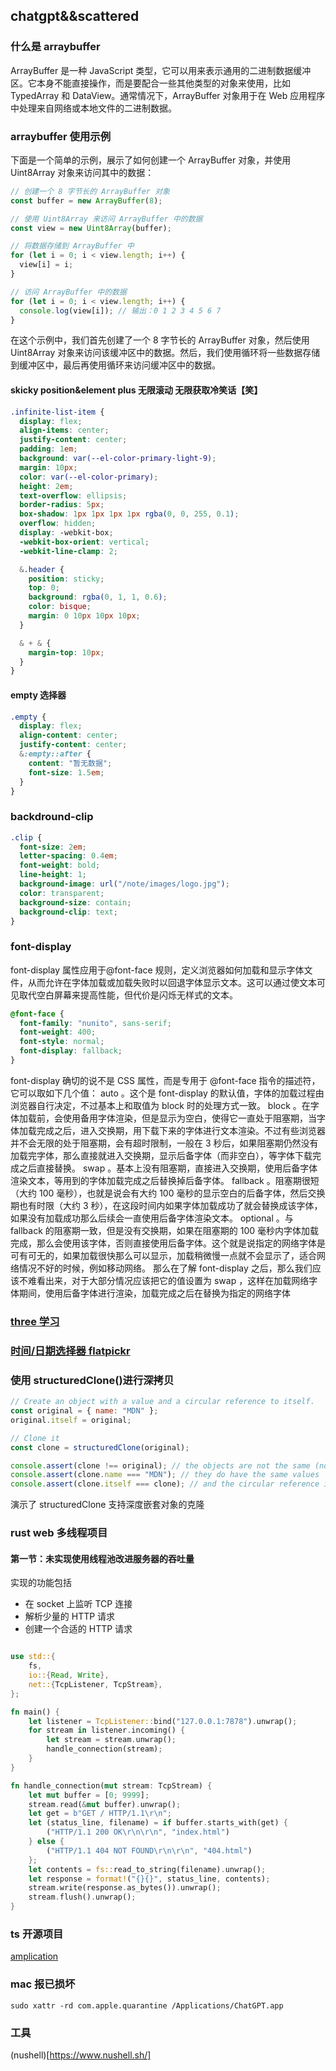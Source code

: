 ## chatgpt&&scattered

### 什么是 arraybuffer

ArrayBuffer 是一种 JavaScript 类型，它可以用来表示通用的二进制数据缓冲区。它本身不能直接操作，而是要配合一些其他类型的对象来使用，比如 TypedArray 和 DataView。通常情况下，ArrayBuffer 对象用于在 Web 应用程序中处理来自网络或本地文件的二进制数据。

### arraybuffer 使用示例

下面是一个简单的示例，展示了如何创建一个 ArrayBuffer 对象，并使用 Uint8Array 对象来访问其中的数据：

```js
// 创建一个 8 字节长的 ArrayBuffer 对象
const buffer = new ArrayBuffer(8);

// 使用 Uint8Array 来访问 ArrayBuffer 中的数据
const view = new Uint8Array(buffer);

// 将数据存储到 ArrayBuffer 中
for (let i = 0; i < view.length; i++) {
  view[i] = i;
}

// 访问 ArrayBuffer 中的数据
for (let i = 0; i < view.length; i++) {
  console.log(view[i]); // 输出：0 1 2 3 4 5 6 7
}
```

在这个示例中，我们首先创建了一个 8 字节长的 ArrayBuffer 对象，然后使用 Uint8Array 对象来访问该缓冲区中的数据。然后，我们使用循环将一些数据存储到缓冲区中，最后再使用循环来访问缓冲区中的数据。

#### skicky position&element plus 无限滚动 无限获取冷笑话【笑】

```scss
.infinite-list-item {
  display: flex;
  align-items: center;
  justify-content: center;
  padding: 1em;
  background: var(--el-color-primary-light-9);
  margin: 10px;
  color: var(--el-color-primary);
  height: 2em;
  text-overflow: ellipsis;
  border-radius: 5px;
  box-shadow: 1px 1px 1px 1px rgba(0, 0, 255, 0.1);
  overflow: hidden;
  display: -webkit-box;
  -webkit-box-orient: vertical;
  -webkit-line-clamp: 2;

  &.header {
    position: sticky;
    top: 0;
    background: rgba(0, 1, 1, 0.6);
    color: bisque;
    margin: 0 10px 10px 10px;
  }

  & + & {
    margin-top: 10px;
  }
}
```

<ClientOnly>
<newFeature type='skicky'></newFeature>
</ClientOnly>

#### empty 选择器

```scss
.empty {
  display: flex;
  align-content: center;
  justify-content: center;
  &:empty::after {
    content: "暂无数据";
    font-size: 1.5em;
  }
}
```

<ClientOnly>
<newFeature type='empty'></newFeature>
</ClientOnly>

### backdround-clip

```css
.clip {
  font-size: 2em;
  letter-spacing: 0.4em;
  font-weight: bold;
  line-height: 1;
  background-image: url("/note/images/logo.jpg");
  color: transparent;
  background-size: contain;
  background-clip: text;
}
```

<ClientOnly>
<newFeature type='clip'></newFeature>
</ClientOnly>

### font-display

font-display 属性应用于@font-face 规则，定义浏览器如何加载和显示字体文件，从而允许在字体加载或加载失败时以回退字体显示文本。这可以通过使文本可见取代空白屏幕来提高性能，但代价是闪烁无样式的文本。

```css
@font-face {
  font-family: "nunito", sans-serif;
  font-weight: 400;
  font-style: normal;
  font-display: fallback;
}
```

font-display 确切的说不是 CSS 属性，而是专用于 @font-face 指令的描述符，它可以取如下几个值：
auto 。这个是 font-display 的默认值，字体的加载过程由浏览器自行决定，不过基本上和取值为 block 时的处理方式一致。
block 。在字体加载前，会使用备用字体渲染，但是显示为空白，使得它一直处于阻塞期，当字体加载完成之后，进入交换期，用下载下来的字体进行文本渲染。不过有些浏览器并不会无限的处于阻塞期，会有超时限制，一般在 3 秒后，如果阻塞期仍然没有加载完字体，那么直接就进入交换期，显示后备字体（而非空白），等字体下载完成之后直接替换。
swap 。基本上没有阻塞期，直接进入交换期，使用后备字体渲染文本，等用到的字体加载完成之后替换掉后备字体。
fallback 。阻塞期很短（大约 100 毫秒），也就是说会有大约 100 毫秒的显示空白的后备字体，然后交换期也有时限（大约 3 秒），在这段时间内如果字体加载成功了就会替换成该字体，如果没有加载成功那么后续会一直使用后备字体渲染文本。
optional 。与 fallback 的阻塞期一致，但是没有交换期，如果在阻塞期的 100 毫秒内字体加载完成，那么会使用该字体，否则直接使用后备字体。这个就是说指定的网络字体是可有可无的，如果加载很快那么可以显示，加载稍微慢一点就不会显示了，适合网络情况不好的时候，例如移动网络。
那么在了解 font-display 之后，那么我们应该不难看出来，对于大部分情况应该把它的值设置为 swap ，这样在加载网络字体期间，使用后备字体进行渲染，加载完成之后在替换为指定的网络字体

### [three 学习](https://www.wenjiangs.com/doc/iqyhrh0n)

### [时间/日期选择器 flatpickr](https://flatpickr.js.org/)

### 使用 structuredClone()进行深拷贝

```js
// Create an object with a value and a circular reference to itself.
const original = { name: "MDN" };
original.itself = original;

// Clone it
const clone = structuredClone(original);

console.assert(clone !== original); // the objects are not the same (not same identity)
console.assert(clone.name === "MDN"); // they do have the same values
console.assert(clone.itself === clone); // and the circular reference is preserved
```

演示了 structuredClone 支持深度嵌套对象的克隆

### rust web 多线程项目

#### 第一节：未实现使用线程池改进服务器的吞吐量

实现的功能包括

- 在 socket 上监听 TCP 连接
- 解析少量的 HTTP 请求
- 创建一个合适的 HTTP 请求

```rust

use std::{
    fs,
    io::{Read, Write},
    net::{TcpListener, TcpStream},
};

fn main() {
    let listener = TcpListener::bind("127.0.0.1:7878").unwrap();
    for stream in listener.incoming() {
        let stream = stream.unwrap();
        handle_connection(stream);
    }
}

fn handle_connection(mut stream: TcpStream) {
    let mut buffer = [0; 9999];
    stream.read(&mut buffer).unwrap();
    let get = b"GET / HTTP/1.1\r\n";
    let (status_line, filename) = if buffer.starts_with(get) {
        ("HTTP/1.1 200 OK\r\n\r\n", "index.html")
    } else {
        ("HTTP/1.1 404 NOT FOUND\r\n\r\n", "404.html")
    };
    let contents = fs::read_to_string(filename).unwrap();
    let response = format!("{}{}", status_line, contents);
    stream.write(response.as_bytes()).unwrap();
    stream.flush().unwrap();
}
```

### ts 开源项目

[amplication](https://github.com/amplication/amplication)

### mac 报已损坏

```shell
sudo xattr -rd com.apple.quarantine /Applications/ChatGPT.app
```

### 工具

(nushell)[https://www.nushell.sh/]
